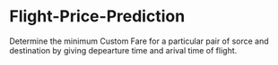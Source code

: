# Flight-Price-Prediction

Determine the minimum Custom Fare for a particular pair of sorce and destination by giving depearture time and arival time of flight.

